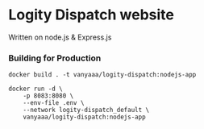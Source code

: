 # Logity Dispatch website

Written on node.js & Express.js

### Building for Production

```
docker build . -t vanyaaa/logity-dispatch:nodejs-app

docker run -d \
    -p 8083:8080 \
    --env-file .env \
    --network logity-dispatch_default \
    vanyaaa/logity-dispatch:nodejs-app

```
